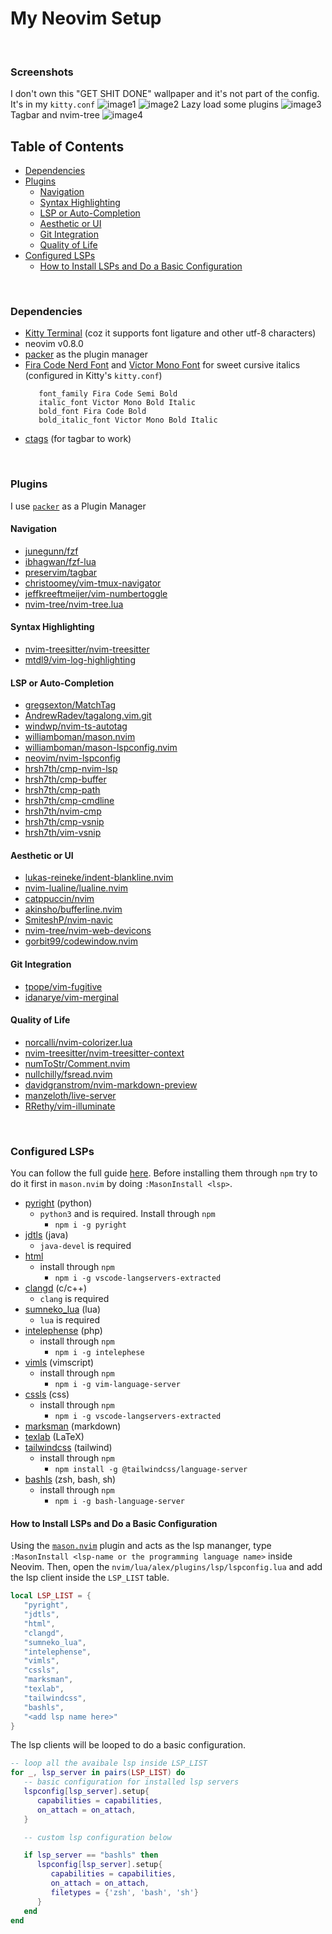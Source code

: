# My Neovim Setup

<br>


### Screenshots

I don't own this "GET SHIT DONE" wallpaper and it's not part of the config. It's in my ```kitty.conf```
![image1](./assets/images/img1.png)
![image2](./assets/images/img2.png)
Lazy load some plugins
![image3](./assets/images/img3.png)
Tagbar and nvim-tree
![image4](./assets/images/img4.png)

## Table of Contents

* [Dependencies](#dependencies)
* [Plugins](#plugins)
   + [Navigation](#navigation)
   + [Syntax Highlighting](#syntax-highlighting)
   + [LSP or Auto-Completion](#lsp-or-auto-completion)
   + [Aesthetic or UI](#aesthetic-or-ui)
   + [Git Integration](#git-integration)
   + [Quality of Life](#quality-of-life)
* [Configured LSPs](#configured-lsps)
   + [How to Install LSPs and Do a Basic Configuration](#how-to-install-lsps-and-do-a-basic-configuration)
<!-- + [To Do/s](#to-dos) -->

<br>


### Dependencies

* [Kitty Terminal](https://github.com/kovidgoyal/kitty) (coz it supports font ligature and other utf-8 characters)
* neovim v0.8.0
* [packer](https://github.com/wbthomason/packer.nvim) as the plugin manager
* [Fira Code Nerd Font](https://github.com/ryanoasis/nerd-fonts/tree/master/patched-fonts/FiraCode)
   and [Victor Mono Font](https://github.com/rubjo/victor-mono) for sweet cursive italics
   (configured in Kitty's ```kitty.conf```)
   ```
      font_family Fira Code Semi Bold
      italic_font Victor Mono Bold Italic
      bold_font Fira Code Bold
      bold_italic_font Victor Mono Bold Italic
   ```
* [ctags](https://github.com/universal-ctags/ctags) (for tagbar to work)

<br>


### Plugins

I use [```packer```](https://github.com/wbthomason/packer.nvim) as a Plugin Manager

#### Navigation

* [junegunn/fzf                     ](https://github.com/junegunn/fzf)
* [ibhagwan/fzf-lua                 ](https://github.com/ibhagwan/fzf-lua)
* [preservim/tagbar                 ](https://github.com/preservim/tagbar)
* [christoomey/vim-tmux-navigator   ](https://github.com/christoomey/vim-tmux-navigator)
* [jeffkreeftmeijer/vim-numbertoggle](https://github.com/jeffkreeftmeijer/vim-numbertoggle)
* [nvim-tree/nvim-tree.lua          ](https://github.com/nvim-tree/nvim-tree.lua)

#### Syntax Highlighting

* [nvim-treesitter/nvim-treesitter](https://github.com/nvim-treesitter/nvim-treesitter)
* [mtdl9/vim-log-highlighting     ](https://github.com/MTDL9/vim-log-highlighting)

#### LSP or Auto-Completion

* [gregsexton/MatchTag              ](https://github.com/gregsexton/MatchTag)
* [AndrewRadev/tagalong.vim.git     ](https://github.com/AndrewRadev/tagalong.vim)
* [windwp/nvim-ts-autotag           ](https://github.com/windwp/nvim-ts-autotag)
* [williamboman/mason.nvim          ](https://github.com/williamboman/mason.nvim)
* [williamboman/mason-lspconfig.nvim](https://github.com/williamboman/mason-lspconfig.nvim)
* [neovim/nvim-lspconfig            ](https://github.com/neovim/nvim-lspconfig)
* [hrsh7th/cmp-nvim-lsp             ](https://github.com/hrsh7th/cmp-nvim-lsp)
* [hrsh7th/cmp-buffer               ](https://github.com/hrsh7th/cmp-buffer)
* [hrsh7th/cmp-path                 ](https://github.com/hrsh7th/cmp-path)
* [hrsh7th/cmp-cmdline              ](https://github.com/hrsh7th/cmp-cmdline)
* [hrsh7th/nvim-cmp                 ](https://github.com/hrsh7th/nvim-cmp)
* [hrsh7th/cmp-vsnip                ](https://github.com/hrsh7th/cmp-vsnip)
* [hrsh7th/vim-vsnip                ](https://github.com/hrsh7th/vim-vsnip)

<!-- * [maxboisvert/vim-simple-complete](https://github.com/maxboisvert/vim-simple-complete) -->
<!-- * [ackyshake/VimCompletesMe       ](https://github.com/ackyshake/VimCompletesMe) -->

#### Aesthetic or UI

* [lukas-reineke/indent-blankline.nvim](https://github.com/lukas-reineke/indent-blankline.nvim)
* [nvim-lualine/lualine.nvim          ](https://github.com/nvim-lualine/lualine.nvim)
* [catppuccin/nvim                    ](https://github.com/catppuccin/nvim)
* [akinsho/bufferline.nvim            ](https://github.com/akinsho/bufferline.nvim)
* [SmiteshP/nvim-navic                ](https://github.com/SmiteshP/nvim-navic)
* [nvim-tree/nvim-web-devicons        ](https://github.com/nvim-tree/nvim-web-devicons)
* [gorbit99/codewindow.nvim           ](https://github.com/gorbit99/codewindow.nvim)

#### Git Integration

* [tpope/vim-fugitive   ](https://github.com/tpope/vim-fugitive)
* [idanarye/vim-merginal](https://github.com/idanarye/vim-merginal)

#### Quality of Life

* [norcalli/nvim-colorizer.lua            ](https://github.com/norcalli/nvim-colorizer.lua)
* [nvim-treesitter/nvim-treesitter-context](https://github.com/nvim-treesitter/nvim-treesitter-context)
* [numToStr/Comment.nvim                  ](https://github.com/numToStr/Comment.nvim)
* [nullchilly/fsread.nvim                 ](https://github.com/nullchilly/fsread.nvim)
* [davidgranstrom/nvim-markdown-preview   ](https://github.com/davidgranstrom/nvim-markdown-preview)
* [manzeloth/live-server                  ](https://github.com/manzeloth/live-server)
* [RRethy/vim-illuminate                  ](https://github.com/RRethy/vim-illuminate)

<br>


### Configured LSPs

You can follow the full guide [here](https://github.com/neovim/nvim-lspconfig/blob/master/doc/server_configurations.md).
Before installing them through ```npm``` try to do it first in ```mason.nvim``` by doing
```:MasonInstall <lsp>```.

* [pyright](https://github.com/neovim/nvim-lspconfig/blob/master/doc/server_configurations.md#pyright) (python)
   + ```python3``` and is required. Install through ```npm```
      - ```npm i -g pyright```
* [jdtls](https://github.com/neovim/nvim-lspconfig/blob/master/doc/server_configurations.md#jdtls) (java)
   + ```java-devel``` is required
* [html](https://github.com/neovim/nvim-lspconfig/blob/master/doc/server_configurations.md#html)
   + install through ```npm```
      - ```npm i -g vscode-langservers-extracted```
* [clangd](https://github.com/neovim/nvim-lspconfig/blob/master/doc/server_configurations.md#clangd) (c/c++)
   + ```clang``` is required
* [sumneko_lua](https://github.com/neovim/nvim-lspconfig/blob/master/doc/server_configurations.md#sumneko_lua) (lua)
   + ```lua``` is required
* [intelephense](https://github.com/neovim/nvim-lspconfig/blob/master/doc/server_configurations.md#intelephense) (php)
   + install through ```npm```
      - ```npm i -g intelephese```
* [vimls](https://github.com/neovim/nvim-lspconfig/blob/master/doc/server_configurations.md#vimls) (vimscript)
   + install through ```npm```
      - ```npm i -g vim-language-server```
* [cssls](https://github.com/neovim/nvim-lspconfig/blob/master/doc/server_configurations.md#cssls) (css)
   + install through ```npm```
      - ```npm i -g vscode-langservers-extracted```
* [marksman](https://github.com/neovim/nvim-lspconfig/blob/master/doc/server_configurations.md#marksman) (markdown)
* [texlab](https://github.com/neovim/nvim-lspconfig/blob/master/doc/server_configurations.md#html) (LaTeX)
* [tailwindcss](https://github.com/neovim/nvim-lspconfig/blob/master/doc/server_configurations.md#tailwindcss) (tailwind)
   + install through ```npm```
      - ```npm install -g @tailwindcss/language-server```
* [bashls](https://github.com/neovim/nvim-lspconfig/blob/master/doc/server_configurations.md#bashls) (zsh, bash, sh)
   + install through ```npm```
      - ```npm i -g bash-language-server```

#### How to Install LSPs and Do a Basic Configuration

Using the [```mason.nvim```](https://github.com/williamboman/mason.nvim) plugin and acts
as the lsp mananger, type ```:MasonInstall <lsp-name or the programming language name>```
inside Neovim. Then, open the ```nvim/lua/alex/plugins/lsp/lspconfig.lua``` and add the lsp
client inside the ```LSP_LIST``` table.

```lua
local LSP_LIST = {
   "pyright",
   "jdtls",
   "html",
   "clangd",
   "sumneko_lua",
   "intelephense",
   "vimls",
   "cssls",
   "marksman",
   "texlab",
   "tailwindcss",
   "bashls",
   "<add lsp name here>"
}

```

The lsp clients will be looped to do a basic configuration.

```lua
-- loop all the avaibale lsp inside LSP_LIST
for _, lsp_server in pairs(LSP_LIST) do
   -- basic configuration for installed lsp servers
   lspconfig[lsp_server].setup{
      capabilities = capabilities,
      on_attach = on_attach,
   }

   -- custom lsp configuration below

   if lsp_server == "bashls" then
      lspconfig[lsp_server].setup{
         capabilities = capabilities,
         on_attach = on_attach,
         filetypes = {'zsh', 'bash', 'sh'}
      }
   end
end
```

<br>
